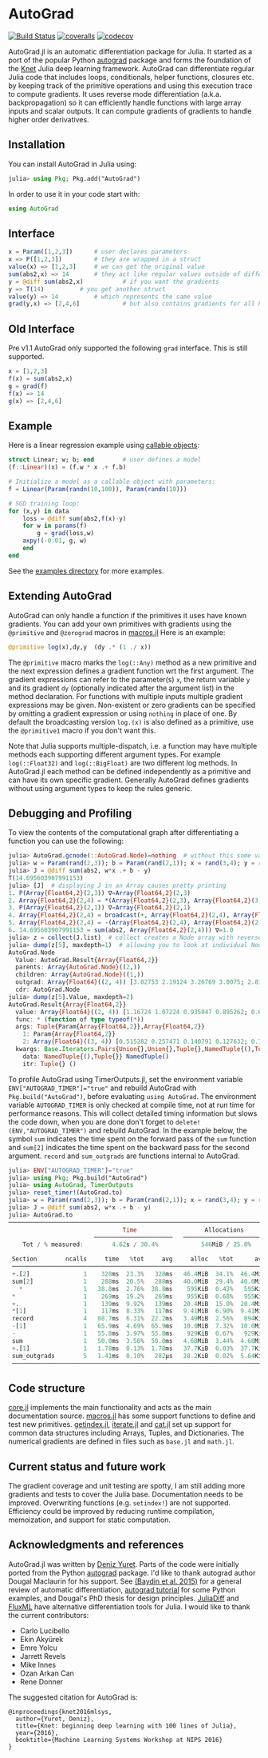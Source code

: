 # AutoGrad

<!--
[![AutoGrad](http://pkg.julialang.org/badges/AutoGrad_0.6.svg)](http://pkg.julialang.org/?pkg=AutoGrad)
[![AutoGrad](http://pkg.julialang.org/badges/AutoGrad_0.7.svg)](http://pkg.julialang.org/?pkg=AutoGrad)
[![AutoGrad](http://pkg.julialang.org/badges/AutoGrad_1.0.svg)](http://pkg.julialang.org/?pkg=AutoGrad)
-->

[![Build Status](https://travis-ci.org/denizyuret/AutoGrad.jl.svg?branch=master)](https://travis-ci.org/denizyuret/AutoGrad.jl)
[![coveralls](https://coveralls.io/repos/github/denizyuret/AutoGrad.jl/badge.svg?branch=master)](https://coveralls.io/github/denizyuret/AutoGrad.jl?branch=master)
[![codecov](https://codecov.io/gh/denizyuret/AutoGrad.jl/branch/master/graph/badge.svg)](https://codecov.io/gh/denizyuret/AutoGrad.jl)

AutoGrad.jl is an automatic differentiation package for Julia.  It started as a port of the
popular Python [autograd](https://github.com/HIPS/autograd) package and forms the foundation
of the [Knet](https://github.com/denizyuret/Knet.jl) Julia deep learning framework.
AutoGrad can differentiate regular Julia code that includes loops, conditionals, helper
functions, closures etc. by keeping track of the primitive operations and using this
execution trace to compute gradients.  It uses reverse mode differentiation
(a.k.a. backpropagation) so it can efficiently handle functions with large array inputs and
scalar outputs.  It can compute gradients of gradients to handle higher order derivatives.

## Installation

You can install AutoGrad in Julia using:
```julia
julia> using Pkg; Pkg.add("AutoGrad")
```

In order to use it in your code start with:
```julia
using AutoGrad
```

## Interface

```julia
x = Param([1,2,3])		# user declares parameters
x => P([1,2,3])			# they are wrapped in a struct
value(x) => [1,2,3]		# we can get the original value
sum(abs2,x) => 14		# they act like regular values outside of differentiation
y = @diff sum(abs2,x)	        # if you want the gradients
y => T(14)			# you get another struct
value(y) => 14			# which represents the same value
grad(y,x) => [2,4,6]	        # but also contains gradients for all Params
```

## Old Interface

Pre v1.1 AutoGrad only supported the following `grad` interface. This is still supported.

```julia
x = [1,2,3]
f(x) = sum(abs2,x)
g = grad(f)
f(x) => 14
g(x) => [2,4,6]
```

## Example

Here is a linear regression example using [callable objects](https://docs.julialang.org/en/stable/manual/methods/#Function-like-objects-1):

```julia
struct Linear; w; b; end		# user defines a model
(f::Linear)(x) = (f.w * x .+ f.b)

# Initialize a model as a callable object with parameters:
f = Linear(Param(randn(10,100)), Param(randn(10)))

# SGD training loop:
for (x,y) in data
    loss = @diff sum(abs2,f(x)-y)
    for w in params(f)
        g = grad(loss,w)
	axpy!(-0.01, g, w)
    end
end
```

See the [examples directory](https://github.com/denizyuret/AutoGrad.jl/blob/master/examples)
for more examples.

## Extending AutoGrad

AutoGrad can only handle a function if the primitives it uses have known gradients.  You can
add your own primitives with gradients using the `@primitive` and `@zerograd` macros in
[macros.jl](https://github.com/denizyuret/AutoGrad.jl/blob/master/src/macros.jl) Here is an
example:

```julia
@primitive log(x),dy,y  (dy .* (1 ./ x))
```

The `@primitive` macro marks the `log(::Any)` method as a new primitive and the next
expression defines a gradient function wrt the first argument.  The gradient expressions can
refer to the parameter(s) `x`, the return variable `y` and its gradient `dy` (optionally
indicated after the argument list) in the method declaration. For functions with multiple
inputs multiple gradient expressions may be given. Non-existent or zero gradients can be
specified by omitting a gradient expression or using `nothing` in place of one. By default
the broadcasting version `log.(x)` is also defined as a primitive, use the `@primitive1`
macro if you don't want this.

Note that Julia supports multiple-dispatch, i.e. a function may have multiple methods each
supporting different argument types.  For example `log(::Float32)` and `log(::BigFloat)` are
two different log methods.  In AutoGrad.jl each method can be defined independently as a
primitive and can have its own specific gradient. Generally AutoGrad defines gradients
without using argument types to keep the rules generic.

## Debugging and Profiling

To view the contents of the computational graph after differentiating a function you can use
the following:

```julia
julia> AutoGrad.gcnode(::AutoGrad.Node)=nothing  # without this some values may be lost
julia> w = Param(rand(2,3)); b = Param(rand(2,1)); x = rand(3,4); y = rand(2,4);
julia> J = @diff sum(abs2, w*x .+ b - y)
T(14.695603907991153)
julia> [J]  # displaying J in an Array causes pretty printing
1. P(Array{Float64,2}(2,3)) ∇=Array{Float64,2}(2,3)
2. Array{Float64,2}(2,4) = *(Array{Float64,2}(2,3), Array{Float64,2}(3,4))) ∇=Array{Float64,2}(2,4)
3. P(Array{Float64,2}(2,1)) ∇=Array{Float64,2}(2,1)
4. Array{Float64,2}(2,4) = broadcast(+, Array{Float64,2}(2,4), Array{Float64,2}(2,1))) ∇=Array{Float64,2}(2,4)
5. Array{Float64,2}(2,4) = -(Array{Float64,2}(2,4), Array{Float64,2}(2,4))) ∇=Array{Float64,2}(2,4)
6. 14.695603907991153 = sum(abs2, Array{Float64,2}(2,4))) ∇=1.0
julia> z = collect(J.list)  # collect creates a Node array with reverse order
julia> dump(z[5], maxdepth=1)  # allowing you to look at individual Nodes and Values
AutoGrad.Node
  Value: AutoGrad.Result{Array{Float64,2}}
  parents: Array{AutoGrad.Node}((2,))
  children: Array{AutoGrad.Node}((1,))
  outgrad: Array{Float64}((2, 4)) [3.82753 2.19124 3.26769 3.0075; 2.81565 2.3903 1.84373 1.60228]
  cdr: AutoGrad.Node
julia> dump(z[5].Value, maxdepth=2)
AutoGrad.Result{Array{Float64,2}}
  value: Array{Float64}((2, 4)) [1.16724 1.07224 0.935047 0.895262; 0.687182 0.589704 0.517114 0.495718]
  func: * (function of type typeof(*))
  args: Tuple{Param{Array{Float64,2}},Array{Float64,2}}
    1: Param{Array{Float64,2}}
    2: Array{Float64}((3, 4)) [0.515282 0.257471 0.140791 0.127632; 0.705288 0.783289 0.361965 0.311965; 0.780549 0.691645 0.853317 0.843374]
  kwargs: Base.Iterators.Pairs{Union{},Union{},Tuple{},NamedTuple{(),Tuple{}}}
    data: NamedTuple{(),Tuple{}} NamedTuple()
    itr: Tuple{} ()
```

To profile AutoGrad using TimerOutputs.jl, set the environment variable
`ENV["AUTOGRAD_TIMER"]="true"` and rebuild AutoGrad with `Pkg.build("AutoGrad")`, before
evaluating `using AutoGrad`. The environment variable `AUTOGRAD_TIMER` is only checked at
compile time, not at run time for performance reasons. This will collect detailed timing
information but slows the code down, when you are done don't forget to
`delete!(ENV,"AUTOGRAD_TIMER")` and rebuild AutoGrad. In the example below, the symbol `sum`
indicates the time spent on the forward pass of the `sum` function and `sum[2]` indicates
the time spent on the backward pass for the second argument. `record` and `sum_outgrads` are
functions internal to AutoGrad.

```julia
julia> ENV["AUTOGRAD_TIMER"]="true"
julia> using Pkg; Pkg.build("AutoGrad")
julia> using AutoGrad, TimerOutputs
julia> reset_timer!(AutoGrad.to)
julia> w = Param(rand(2,3)); b = Param(rand(2,1)); x = rand(3,4); y = rand(2,4);
julia> J = @diff sum(abs2, w*x .+ b - y)
julia> AutoGrad.to
───────────────────────────────────────────────────────────────────────
                                Time                   Allocations      
                        ──────────────────────   ───────────────────────
    Tot / % measured:        4.62s / 30.4%            546MiB / 25.0%    

 Section        ncalls     time   %tot     avg     alloc   %tot      avg
 ───────────────────────────────────────────────────────────────────────
 +.[2]               1    328ms  23.3%   328ms   46.4MiB  34.1%  46.4MiB
 sum[2]              1    288ms  20.5%   288ms   40.0MiB  29.4%  40.0MiB
   *                 1   38.8ms  2.76%  38.8ms    595KiB  0.43%   595KiB
 *                   1    269ms  19.2%   269ms    955KiB  0.68%   955KiB
 +.                  1    139ms  9.92%   139ms   20.4MiB  15.0%  20.4MiB
 *[1]                1    117ms  8.33%   117ms   9.41MiB  6.90%  9.41MiB
 record              4   88.7ms  6.31%  22.2ms   3.49MiB  2.56%   894KiB
 -[1]                1   65.9ms  4.69%  65.9ms   10.0MiB  7.32%  10.0MiB
 -                   1   55.8ms  3.97%  55.8ms    929KiB  0.67%   929KiB
 sum                 1   50.0ms  3.56%  50.0ms   4.68MiB  3.44%  4.68MiB
 +.[1]               1   1.78ms  0.13%  1.78ms   37.7KiB  0.03%  37.7KiB
 sum_outgrads        5   1.41ms  0.10%   282μs   28.2KiB  0.02%  5.64KiB
 ───────────────────────────────────────────────────────────────────────
```

## Code structure

[core.jl](https://github.com/denizyuret/AutoGrad.jl/blob/master/src/core.jl) implements the
main functionality and acts as the main documentation source.
[macros.jl](https://github.com/denizyuret/AutoGrad.jl/blob/master/src/macros.jl) has some
support functions to define and test new primitives.
[getindex.jl](https://github.com/denizyuret/AutoGrad.jl/blob/master/src/getindex.jl),
[iterate.jl](https://github.com/denizyuret/AutoGrad.jl/blob/master/src/iterate.jl) and
[cat.jl](https://github.com/denizyuret/AutoGrad.jl/blob/master/src/cat.jl) set up support
for common data structures including Arrays, Tuples, and Dictionaries.  The numerical
gradients are defined in files such as `base.jl` and `math.jl`.

## Current status and future work

The gradient coverage and unit testing are spotty, I am still adding more gradients and
tests to cover the Julia base. Documentation needs to be improved. Overwriting functions
(e.g. `setindex!`) are not supported. Efficiency could be improved by reducing runtime
compilation, memoization, and support for static computation.

## Acknowledgments and references

AutoGrad.jl was written by [Deniz Yuret](http://www.denizyuret.com). Parts of the code were
initially ported from the Python [autograd](https://github.com/HIPS/autograd) package.  I'd
like to thank autograd author Dougal Maclaurin for his support.  See [(Baydin et
al. 2015)](https://arxiv.org/abs/1502.05767) for a general review of automatic
differentiation, [autograd
tutorial](https://github.com/HIPS/autograd/blob/master/docs/tutorial.md) for some Python
examples, and Dougal's PhD thesis for design principles.
[JuliaDiff](http://www.juliadiff.org/) and [FluxML](https://github.com/FluxML) have
alternative differentiation tools for Julia.  I would like to thank the current
contributors:

* Carlo Lucibello
* Ekin Akyürek
* Emre Yolcu
* Jarrett Revels
* Mike Innes
* Ozan Arkan Can
* Rene Donner

The suggested citation for AutoGrad is:

```
@inproceedings{knet2016mlsys,
  author={Yuret, Deniz},
  title={Knet: beginning deep learning with 100 lines of Julia},
  year={2016},
  booktitle={Machine Learning Systems Workshop at NIPS 2016}
}
```
